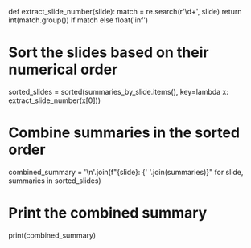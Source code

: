 def extract_slide_number(slide):
    match = re.search(r'\d+', slide)
    return int(match.group()) if match else float('inf')

# Sort the slides based on their numerical order
sorted_slides = sorted(summaries_by_slide.items(), key=lambda x: extract_slide_number(x[0]))

# Combine summaries in the sorted order
combined_summary = '\n'.join(f"{slide}: {' '.join(summaries)}" for slide, summaries in sorted_slides)

# Print the combined summary
print(combined_summary)

